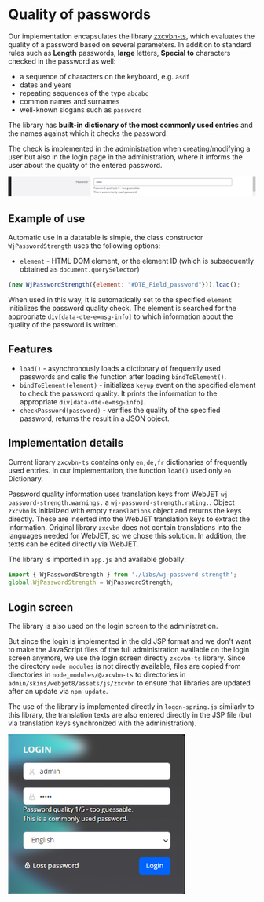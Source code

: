 # Quality of passwords

Our implementation encapsulates the library [zxcvbn-ts](https://zxcvbn-ts.github.io/zxcvbn/), which evaluates the quality of a password based on several parameters. In addition to standard rules such as **Length** passwords, **large** letters, **Special to** characters checked in the password as well:
- a sequence of characters on the keyboard, e.g. `asdf`
- dates and years
- repeating sequences of the type `abcabc`
- common names and surnames
- well-known slogans such as `password`

The library has **built-in dictionary of the most commonly used entries** and the names against which it checks the password.

The check is implemented in the administration when creating/modifying a user but also in the login page in the administration, where it informs the user about the quality of the entered password.

![](password-strength.png)

## Example of use

Automatic use in a datatable is simple, the class constructor `WjPasswordStrength` uses the following options:
- `element` - HTML DOM element, or the element ID (which is subsequently obtained as `document.querySelector`)

```javascript
(new WjPasswordStrength({element: "#DTE_Field_password"})).load();
```

When used in this way, it is automatically set to the specified `element` initializes the password quality check. The element is searched for the appropriate `div[data-dte-e=msg-info]` to which information about the quality of the password is written.

## Features

- `load()` - asynchronously loads a dictionary of frequently used passwords and calls the function after loading `bindToElement()`.
- `bindToElement(element)` - initializes `keyup` event on the specified element to check the password quality. It prints the information to the appropriate `div[data-dte-e=msg-info]`.
- `checkPassword(password)` - verifies the quality of the specified password, returns the result in a JSON object.

## Implementation details

Current library `zxcvbn-ts` contains only `en,de,fr` dictionaries of frequently used entries. In our implementation, the function `load()` used only `en` Dictionary.

Password quality information uses translation keys from WebJET `wj-password-strength.warnings.` a `wj-password-strength.rating.`. Object `zxcvbn` is initialized with empty `translations` object and returns the keys directly. These are inserted into the WebJET translation keys to extract the information. Original library `zxcvbn` does not contain translations into the languages needed for WebJET, so we chose this solution. In addition, the texts can be edited directly via WebJET.

The library is imported in `app.js` and available globally:

```javascript
import { WjPasswordStrength } from './libs/wj-password-strength';
global.WjPasswordStrength = WjPasswordStrength;
```

## Login screen

The library is also used on the login screen to the administration.

But since the login is implemented in the old JSP format and we don't want to make the JavaScript files of the full administration available on the login screen anymore, we use the login screen directly `zxcvbn-ts` library. Since the directory `node_modules` is not directly available, files are copied from directories in `node_modules/@zxcvbn-ts` to directories in `admin/skins/webjet8/assets/js/zxcvbn` to ensure that libraries are updated after an update via `npm update`.

The use of the library is implemented directly in `logon-spring.js` similarly to this library, the translation texts are also entered directly in the JSP file (but via translation keys synchronized with the administration).

![](../../_media/changelog/2021q2/2021-26-password-strength.png)
